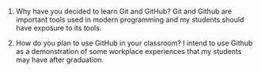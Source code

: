 1. Why have you decided to learn Git and GitHub?
    Git and Github are important tools used in modern programming and my students should have exposure to its tools.		

2. How do you plan to use GitHub in your classroom?
    I intend to use Github as a demonstration of some workplace experiences that my students may have after graduation.